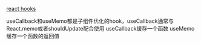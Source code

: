
[react hooks](https://codesandbox.io/s/reacthooksdemo-vqzr6?file=/src/App.js)

useCallback和useMemo都是子组件优化的hook，useCallback通常与React.memo或者shouldUpdate配合使用
useCallback缓存一个函数
useMemo缓存一个函数的返回值